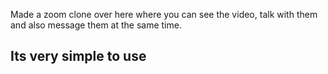 Made a zoom clone over here where you can see the video, talk with them and also message them at  the same time.
## Its very simple to use 
